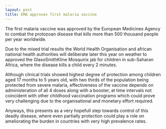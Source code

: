 ```yaml
---
layout: post
title: EMA approves first malaria vaccine
---
```


The first malaria vaccine was approved by the European Medicines Agency to combat the protozoan disease that kills more than 500 thousand people per year worldwide.

Due to the mixed trial results the World Health Organisation and african national health authorities will deliberate later this year on weather to approved the GlaxoSmithKline Mosquirix jab for children in  sub-Saharan Africa, where the disease kills a child every 2 minutes.

Although clinical trials showed highest degree of protection among children aged 17 months to 5 years old, with two thirds of the population being protected from severe malaria, effectiveness of the vaccine depends on administeration of all 4 doses along with a booster, at time intervals not coincident with other childhood vaccination programs which could prove very challenging due to the organisational and monetary effort required.

Anyways, this presents as a very hopefull step towards control of this deadly disease, where even partially protection could play a role on ameliorating the burden in countries with very high prevalence rates. 